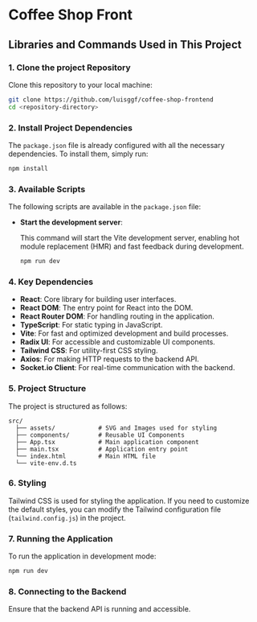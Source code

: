 # Coffee Shop Front

## Libraries and Commands Used in This Project

### 1. Clone the project Repository

Clone this repository to your local machine:

```bash
git clone https://github.com/luisggf/coffee-shop-frontend
cd <repository-directory>
```

### 2. Install Project Dependencies

The `package.json` file is already configured with all the necessary dependencies. To install them, simply run:

```bash
npm install
```

### 3. Available Scripts

The following scripts are available in the `package.json` file:

- **Start the development server**:

  This command will start the Vite development server, enabling hot module replacement (HMR) and fast feedback during development.

  ```bash
  npm run dev
  ```

### 4. Key Dependencies

- **React**: Core library for building user interfaces.
- **React DOM**: The entry point for React into the DOM.
- **React Router DOM**: For handling routing in the application.
- **TypeScript**: For static typing in JavaScript.
- **Vite**: For fast and optimized development and build processes.
- **Radix UI**: For accessible and customizable UI components.
- **Tailwind CSS**: For utility-first CSS styling.
- **Axios**: For making HTTP requests to the backend API.
- **Socket.io Client**: For real-time communication with the backend.

### 5. Project Structure

The project is structured as follows:

```
src/
  ├── assets/            # SVG and Images used for styling
  ├── components/        # Reusable UI Components
  ├── App.tsx            # Main application component
  ├── main.tsx           # Application entry point
  └── index.html         # Main HTML file
  └── vite-env.d.ts
```

### 6. Styling

Tailwind CSS is used for styling the application. If you need to customize the default styles, you can modify the Tailwind configuration file (`tailwind.config.js`) in the project.

### 7. Running the Application

To run the application in development mode:

```bash
npm run dev
```

### 8. Connecting to the Backend

Ensure that the backend API is running and accessible.
